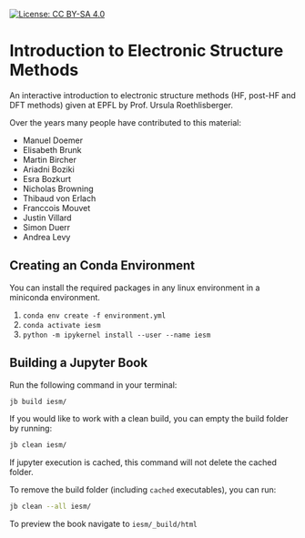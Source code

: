 [![License: CC BY-SA 4.0](https://img.shields.io/badge/License-CC%20BY--SA%204.0-lightgrey.svg)](https://creativecommons.org/licenses/by-sa/4.0/)

# Introduction to Electronic Structure Methods

An interactive introduction to electronic structure methods (HF, post-HF and DFT methods) given at EPFL by Prof. Ursula Roethlisberger. 

Over the years many people have contributed to this material: 

* Manuel Doemer 
* Elisabeth Brunk
* Martin Bircher 
* Ariadni Boziki 
* Esra Bozkurt 
* Nicholas Browning 
* Thibaud von Erlach 
* Franccois Mouvet
* Justin Villard
* Simon Duerr
* Andrea Levy


## Creating an Conda Environment

You can install the required packages in any linux environment in a miniconda environment.

1. `conda env create -f environment.yml`
2. `conda activate iesm`
3. `python -m ipykernel install --user --name iesm`

## Building a Jupyter Book

Run the following command in your terminal:

```bash
jb build iesm/
```

If you would like to work with a clean build, you can empty the build folder by running:

```bash
jb clean iesm/
```

If jupyter execution is cached, this command will not delete the cached folder. 

To remove the build folder (including `cached` executables), you can run:

```bash
jb clean --all iesm/
```

To preview the book navigate to `iesm/_build/html`

